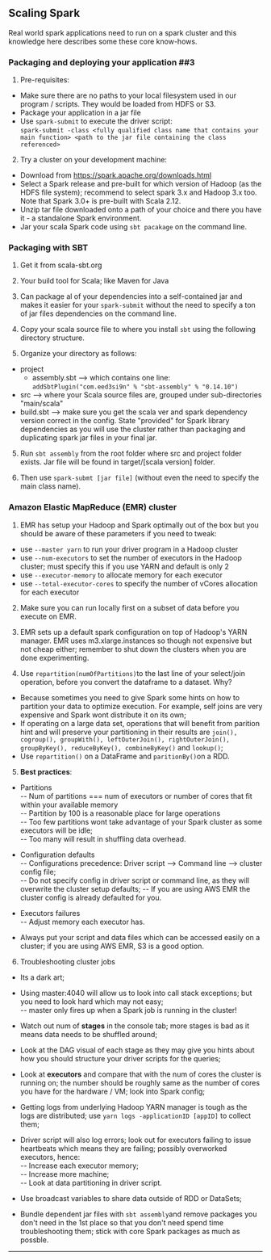 ## Scaling Spark ##
Real world spark applications need to run on a spark cluster and this knowledge here describes some these core know-hows.

### Packaging and deploying your application ##3
1. Pre-requisites:  
- Make sure there are no paths to your local filesystem used in our program / scripts. They would be loaded from HDFS or S3.
- Package your application in a jar file
- Use `spark-submit` to execute the driver script:  
`spark-submit -class <fully qualified class name that contains your main function> <path to the jar file containing the class referenced>`

2. Try a cluster on your development machine:
- Download from https://spark.apache.org/downloads.html
- Select a Spark release and pre-built for which version of Hadoop (as the HDFS file system); recommend to select spark 3.x and Hadoop 3.x too.  
Note that Spark 3.0+ is pre-built with Scala 2.12.
- Unzip tar file downloaded onto a path of your choice and there you have it - a standalone Spark environment.
- Jar your scala Spark code using `sbt pacakage` on the command line.

### Packaging with SBT ###
1. Get it from scala-sbt.org

1. Your build tool for Scala; like Maven for Java

1. Can package al of your dependencies into a self-contained jar and makes it easier for your `spark-submit` without the need to specify a ton of jar files dependencies on the command line.

1. Copy your scala source file to where you install `sbt` using the following directory structure.

1. Organize your directory as follows:
- project
    - assembly.sbt --> which contains one line: `addSbtPlugin("com.eed3si9n" % "sbt-assembly" % "0.14.10")`
- src --> where your Scala source files are, grouped under sub-directories "main/scala"
- build.sbt --> make sure you get the scala ver and spark dependency version correct in the config. State "provided" for Spark library dependencies as you will use the cluster rather than packaging and duplicating spark jar files in your final jar.

5. Run `sbt assembly` from the root folder where src and project folder exists. Jar file will be found in target/[scala version] folder.  

1. Then use `spark-submt [jar file]` (without even the need to specify the main class name).

### Amazon Elastic MapReduce (EMR) cluster ###
1. EMR has setup your Hadoop and Spark optimally out of the box but you should be aware of these parameters if you need to tweak:
- use `--master yarn` to run your driver program in a Hadoop cluster
- use `--num-executors` to set the number of executors in the Hadoop cluster; must specify this if you use YARN and default is only 2
- use `--executor-memory` to allocate memory for each executor
- use `--total-executor-cores` to specify the number of vCores allocation for each executor

2. Make sure you can run locally first on a subset of data before you execute on EMR.

1. EMR sets up a default spark configuration on top of Hadoop's YARN manager. EMR uses m3.xlarge.instances so though not expensive but not cheap either; remember to shut down the clusters when you are done experimenting.

1. Use `repartition(numOfPartitions)`to the last line of your select/join operation, before you convert the dataframe to a dataset. Why?
- Because sometimes you need to give Spark some hints on how to partition your data to optimize execution. For example, self joins are very expensive and Spark wont distribute it on its own;
- If operating on a large data set, operations that will benefit from parition hint and will preserve your partitioning in their results are `join(), cogroup(), groupWith(), leftOuterJoin(), rightOuterJoin(), groupByKey(), reduceByKey(), combineByKey()` and `lookup()`;
- Use `repartition()` on a DataFrame and `paritionBy()`on a RDD.

5. **Best practices**:  
- Partitions  
-- Num of partitions === num of executors or number of cores that fit within your available memory  
-- Partition by 100 is a reasonable place for large operations  
-- Too few partitions wont take advantage of your Spark cluster as some executors will be idle;  
-- Too many will result in shuffling data overhead.  

- Configuration defaults  
-- Configurations precedence: Driver script --> Command line --> cluster config file;  
-- Do not specify config in driver script or command line, as they will overwrite the cluster setup defaults;
-- If you are using AWS EMR the cluster config is already defaulted for you.

- Executors failures  
-- Adjust memory each executor has.

- Always put your script and data files which can be accessed easily on a cluster; if you are using AWS EMR, S3 is a good option.

6. Troubleshooting cluster jobs
- Its a dark art;

- Using master:4040 will allow us to look into call stack exceptions; but you need to look hard which may not easy;  
-- master only fires up when a Spark job is running in the cluster!

- Watch out num of **stages** in the console tab; more stages is bad as it means data needs to be shuffled around;

- Look at the DAG visual of each stage as they may give you hints about how you should structure your driver scripts for the queries;

- Look at **executors** and compare that with the num of cores the cluster is running on; the number should be roughly same as the number of cores you have for the hardware / VM; look into Spark config;

- Getting logs from underlying Hadoop YARN manager is tough as the logs are distributed; use `yarn logs -applicationID [appID]` to collect them;

- Driver script will also log errors; look out for executors failing to issue heartbeats which means they are failing; possibly overworked executors, hence:  
-- Increase each executor memory;  
-- Increase more machine;  
-- Look at data partitioning in driver script.

- Use broadcast variables to share data outside of RDD or DataSets;

- Bundle dependent jar files with `sbt assembly`and remove packages you don't need in the 1st place so that you don't need spend time troubleshooting them; stick with core Spark packages as much as possble.
---


    
